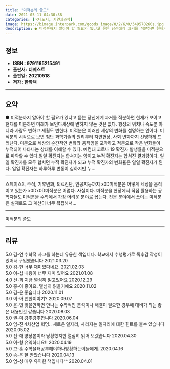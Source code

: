 ```yaml
---
title: "미적분의 쓸모"
date: 2021-05-11 04:30:38
categories: [국내도서, 자연과과학]
image: https://bimage.interpark.com/goods_image/0/2/6/0/349570260s.jpg
description: ● 미적분까지 알아야 할 필요가 있냐고 묻는 당신에게 과거를 적분하면 현재가 보이고현재를 미분하면 미래가 보인다세상에 변하지 않는 것은 없다. 행성의 위치나 속도뿐 아니라 사람도 변하고 세월도 변한다. 미적분은 이러한 세상의 변화를 설명하는 언어다. 미적분의 시각으로 보면 첨단 과학기
---
```


## **정보**

- **ISBN : 9791165215491**
- **출판사 : 더퀘스트**
- **출판일 : 20210518**
- **저자 : 한화택**

------



## **요약**

●  미적분까지 알아야 할 필요가 있냐고 묻는 당신에게 과거를 적분하면 현재가 보이고현재를 미분하면 미래가 보인다세상에 변하지 않는 것은 없다. 행성의 위치나 속도뿐 아니라 사람도 변하고 세월도 변한다. 미적분은 이러한 세상의 변화를 설명하는 언어다. 미적분의 시각으로 보면 첨단 과학기술의 원리부터 자연현상, 사회 변화까지 선명하게 드러난다. 미분으로 세상의 순간적인 변화와 움직임을 포착하고 적분으로 작은 변화들이 누적되어 나타나는 상태를 이해할 수 있다. 예컨대 코로나 19 확진자 발생률을 미적분으로 파악할 수 있다.일일 확진자는 합쳐지는 양이고 누적 확진자는 합쳐진 결과량이다. 일일 확진자를 모두 합치면 누적 확진자가 되고 누적 확진자의 변화율은 일일 확진자가 된다. 일일 확진자는 하루하루 변동이 심하지만 누...

------

스페이스X, 주식, 기후변화, 의료진단, 인공지능까지 x0D미적분은 어떻게 세상을 움직이고 있는가 x0Dx0D미적분은 어렵다. 사실이다. 미적분을 현장에서 직접 활용하는 공학자들도 미적분을 수학에서 가장 어려운 분야로 꼽는다. 전문 분야에서 쓰이는 미적분은 실제로도 그 계산이 너무 복잡해서... 

------


미적분의 쓸모 

------


## **리뷰** 

5.0 김-연 수학적 사고를 하는데 유용한 책입니다. 학교에서 수행평가로 독후감 작성이 있어서 구입했습니다 2021.03.20 <br/>5.0 김-현 너무 재미있다네요.  2021.02.03 <br/>5.0 이-섭 내용이 너무 재미 있어요 2021.01.08 <br/>4.0 신-희 지금 열심히 읽고있어요  2020.12.29 <br/>5.0 홍-아 좋아요. 열심히 읽을거에요 2020.11.02 <br/>5.0 김-윤 좋습니다 2020.11.01 <br/>3.0 이-아 뻔한이야기? 2020.09.07 <br/>5.0 윤-민  잊을만하면 만나는 수학적인 분석이나 해결이 필요한 경우에 대비가 되는 좋은 내용인것 같습니다  2020.08.03 <br/>5.0 권-미 강추강추합니다  2020.06.04 <br/>5.0 임-진 4차산업 혁명.. 새로운 일자리, 사라지는 일자리에 대한 힌트를 볼수 있습니다 2020.05.02 <br/>5.0 전-애 양장본이라 당황했지만 열심히 읽어 보겠습니다 2020.04.30 <br/>5.0 이-형 유익하네요!! 2020.04.19 <br/>5.0 고-훈 수학을왜공부해야하나방황하는이들에게. 2020.04.16 <br/>5.0 송-은 잘 받았습니다  2020.04.13 <br/>5.0 엄-성 매우 유익한 책입니다^^ 2020.04.01 <br/>